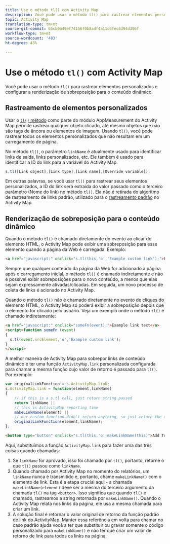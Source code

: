 ```yaml
---
title: Use o método tl() com Activity Map
description: Você pode usar o método tl() para rastrear elementos personalizados e configurar a renderização de sobreposição para conteúdo dinâmico.
topic: Activity Map
translation-type: tm+mt
source-git-commit: 65cb0a49ef74156f0b8adf4a11c6fec6394d306f
workflow-type: tm+mt
source-wordcount: '483'
ht-degree: 43%

---
```



# Use o método `tl()` com Activity Map

Você pode usar o método `tl()` para rastrear elementos personalizados e configurar a renderização de sobreposição para o conteúdo dinâmico.

## Rastreamento de elementos personalizados

Usar o [`tl()` método](/help/implement/vars/functions/tl-method.md) como parte do módulo AppMeasurement do Activity Map permite rastrear qualquer objeto clicado, até mesmo objetos que não são tags de âncora ou elementos de imagem. Usando `tl()`, você pode rastrear todos os elementos personalizados que não resultam em um carregamento de página.

No método `tl()`, o parâmetro `linkName` é atualmente usado para identificar links de saída, links personalizados, etc. Ele também é usado para identificar a ID do link para a variável do Activity Map.

```js
s.tl([Link object],[Link type],[Link name],[Override variable]);
```

Em outras palavras, se você usar `tl()` para rastrear seus elementos personalizados, a ID do link será extraída do valor passado como o terceiro parâmetro (Nome do link) no método `tl()`. Ela não é retirada do algoritmo de rastreamento de links padrão, utilizado para o [rastreamento padrão](activitymap-link-tracking-methodology.md) no Activity Map.

## Renderização de sobreposição para o conteúdo dinâmico

Quando o método `tl()` é chamado diretamente do evento ao clicar do elemento HTML, o Activity Map pode exibir uma sobreposição para esse elemento quando a página da Web é carregada. Exemplo:

```html
<a href="javascript:" onclick="s.tl(this,'o','Example custom link');">Example link text</a>
```

Sempre que qualquer conteúdo da página da Web for adicionado à página após o carregamento inicial, o método `tl()` é chamado indiretamente e não é possível exibir sobreposições para o novo conteúdo, a menos que elas sejam expressamente ativadas/clicadas. Em seguida, um novo processo de coleta de links é acionado no Activity Map.

Quando o método `tl()` não é chamado diretamente no evento de cliques do elemento HTML, o Activity Map só poderá exibir a sobreposição depois que o elemento for clicado pelo usuário. Veja um exemplo onde o método `tl()` é chamado indiretamente:

```html
<a href="javascript:" onclick="someFn(event);">Example link text</a>
<script>function someFn (event)
{
  s.tl(event.srcElement,'o','Example custom link');
}
</script>
```

A melhor maneira de Activity Map para sobrepor links de conteúdo dinâmico é ter uma função `ActivityMap.link` personalizada configurada para chamar a mesma função cujo valor de retorno é passado para `tl()`. Por exemplo:

```js
var originalLinkFunction = s.ActivityMap.link;
s.ActivityMap.link = function(element,linkName)
{
    // if this is a s.tl call, just return string passed
    return linkName ||      
    // this is ActivityMap reporting time
    makeLinkName(element) ||
    // our custom function didn't return anything, so just return the default ActivityMap Link
    originalLinkFunction(element,linkName);
};
```

```html
<button type="button" onclick="s.tl(this,'o',makeLinkName(this)">Add To Cart</button>
```

Aqui, substituímos a função `ActivityMap.link` para fazer uma das três coisas quando chamadas:

1. Se `linkName` for aprovado, isso foi chamado por `tl()`, portanto, retorne o que `tl()` passou como `linkName`.
2. Quando chamado por Activity Map no momento do relatórios, um `linkName` nunca é transmitido e, portanto, chame `makeLinkName()` com o elemento de link. Esta é a etapa crucial aqui - a chamada `makeLinkName(element)` deve ser a mesma do terceiro argumento da chamada `tl()` na tag `<button>`. Isso significa que quando `tl()` é chamado, rastreamos a string retornada por `makeLinkName()`. Quando o Activity Map relata nos links da página, ele usa a mesma chamada para criar um link.
3. A solução final é retornar o valor original de retorno da função padrão de link do ActivityMap. Manter essa referência em volta para chamar no caso padrão ajuda você a ter que substituir ou gravar somente o código personalizado para `makeLinkName()` e não ter que criar um valor de retorno de link para todos os links na página.
